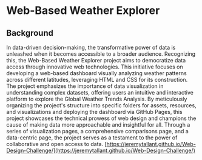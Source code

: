 # Web-Based Weather Explorer
## Background
In data-driven decision-making, the transformative power of data is unleashed when it becomes accessible to a broader audience. Recognizing this, the Web-Based Weather Explorer project aims to democratize data access through innovative web technologies. This initiative focuses on developing a web-based dashboard visually analyzing weather patterns across different latitudes, leveraging HTML and CSS for its construction. The project emphasizes the importance of data visualization in understanding complex datasets, offering users an intuitive and interactive platform to explore the Global Weather Trends Analysis. By meticulously organizing the project's structure into specific folders for assets, resources, and visualizations and deploying the dashboard via GitHub Pages, this project showcases the technical prowess of web design and champions the cause of making data more approachable and insightful for all. Through a series of visualization pages, a comprehensive comparisons page, and a data-centric page, the project serves as a testament to the power of collaborative and open access to data.
[https://jeremytallant.github.io/Web-Design-Challenge/](https://jeremytallant.github.io/Web-Design-Challenge/)